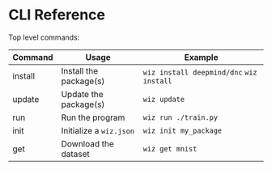 # CLI Reference

Top level commands:

Command | Usage                   | Example
--------|-------------------------|-----------------------------------------
install | Install the package(s)  | `wiz install deepmind/dnc` `wiz install`
update  | Update the package(s)   | `wiz update`
run     | Run the program         | `wiz run ./train.py`
init    | Initialize a `wiz.json` | `wiz init my_package`
get     | Download the dataset    | `wiz get mnist`
